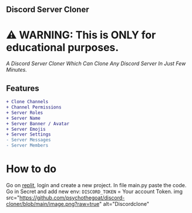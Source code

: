 ## Discord Server Cloner
# ⚠ WARNING: This is ONLY for educational purposes.

*A Discord Server Cloner Which Can Clone Any Discord Server In Just Few Minutes.*
## Features
```diff
+ Clone Channels
+ Channel Permissions
+ Server Roles
+ Server Name
+ Server Banner / Avatar
+ Server Emojis
+ Server Settings 
- Server Messages
- Server Members
```
# How to do
Go on [replit](https://replit.com/~), login and create a new project.
In file main.py paste the code.
Go in Secret and add new env: `DISCORD_TOKEN` = Your account Token.
img src="https://github.com/psychothegoat/discord-cloner/blob/main/image.png?raw=true" alt="Discordclone"
